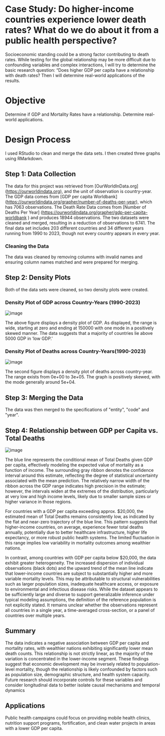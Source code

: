 # Case Study: Do higher-income countries experience lower death rates? What do we do about it from a public health perspective?

Socioeconomic standing could be a strong factor contributing to death rates. While testing for the global relationship may be more difficult due to confounding variables and complex interactions, I will try to determine the basic research question: “Does higher GDP per capita have a relationship with death rates? Then I will determine real-world applications of the results.

# Objective

Determine if GDP and Mortality Rates have a relationship. Determine real-world applications.

# Design Process

I used RStudio to clean and merge the data sets. I then created three graphs using RMarkdown.

## Step 1: Data Collection

The data for this project was retrieved from [OurWorldInData.org] (https://ourworldindata.org), and the unit of observation is country-year. The GDP data comes from [GDP per capita Worldbank] (https://ourworldindata.org/grapher/number-of-deaths-per-year), which has 7063 observations. The Death Rate Data comes from [Number of Deaths Per Year] (https://ourworldindata.org/grapher/gdp-per-capita-worldbank ) and produces 18944 observations. The two datasets were cleaned and merged, resulting in a reduction of observations to 6741. The final data set includes 203 different countries and 34 different years running from 1990 to 2023, though not every country appears in every year.

### Cleaning the Data

The data was cleaned by removing columns with invalid names and ensuring column names matched and were prepared for merging.

## Step 2: Density Plots

Both of the data sets were cleaned, so two density plots were created.

### Density Plot of GDP across Country-Years (1990-2023)

![image](https://github.com/user-attachments/assets/c2f14e6c-efb7-4df1-8e54-9d1bcab57723)

The above figure displays a density plot of GDP. As displayed, the range is wide, starting at zero and ending at 150000 with one mode in a positively skewed manner. The data suggests that a majority of countries lie above 5000 GDP in ‘low GDP.’

### Density Plot of Deaths across Country-Years(1990-2023)

![image](https://github.com/user-attachments/assets/83f1aa0b-7039-4764-b587-1dd7c9e4ed1c)

The second figure displays a density plot of deaths across country-year. The range exists from 0e+00 to 3e+05. The graph is positively skewed, with the mode generally around 5e+04.

## Step 3: Merging the Data

The data was then merged to the specifications of "entity", "code" and "year".

## Step 4: Relationship between GDP per Capita vs. Total Deaths

![image](https://github.com/user-attachments/assets/1fe17384-ac43-447b-8939-c734e219f936)

The blue line represents the conditional mean of Total Deaths given GDP per capita, effectively modeling the expected value of mortality as a function of income. The surrounding gray ribbon denotes the confidence interval around this estimate, reflecting the degree of statistical uncertainty associated with the mean prediction. The relatively narrow width of the ribbon across the GDP range indicates high precision in the estimate; however, the intervals widen at the extremes of the distribution, particularly at very low and high income levels, likely due to smaller sample sizes or higher variance in those regions.

For countries with a GDP per capita exceeding approx. $20,000, the estimated mean of Total Deaths remains consistently low, as indicated by the flat and near-zero trajectory of the blue line. This pattern suggests that higher-income countries, on average, experience fewer total deaths annually, potentially due to better healthcare infrastructure, higher life expectancy, or more robust public health systems. The limited fluctuation in this range implies low variability in mortality outcomes among wealthier nations.

In contrast, among countries with GDP per capita below $20,000, the data exhibit greater heterogeneity. The increased dispersion of individual observations (black dots) and the upward trend of the mean line indicate that lower-income countries are subject to substantially higher and more variable mortality levels. This may be attributable to structural vulnerabilities such as larger population sizes, inadequate healthcare access, or exposure to environmental and infectious disease risks. While the dataset appears to be sufficiently large and diverse to support generalizable inference under typical modeling assumptions, the definition of the reference population is not explicitly stated. It remains unclear whether the observations represent all countries in a single year, a time-averaged cross-section, or a panel of countries over multiple years.

## Summary

The data indicates a negative association between GDP per capita and mortality rates, with wealthier nations exhibiting significantly lower mean death counts. This relationship is not strictly linear, as the majority of the variation is concentrated in the lower-income segment. These findings suggest that economic development may be inversely related to population-level mortality, though the relationship is likely confounded by factors such as population size, demographic structure, and health system capacity. Future research should incorporate controls for these variables and consider longitudinal data to better isolate causal mechanisms and temporal dynamics

## Applications

Public health campaigns could focus on providing mobile health clinics, nutrition support programs, fortification, and clean water projects in areas with a lower GDP per capita.
